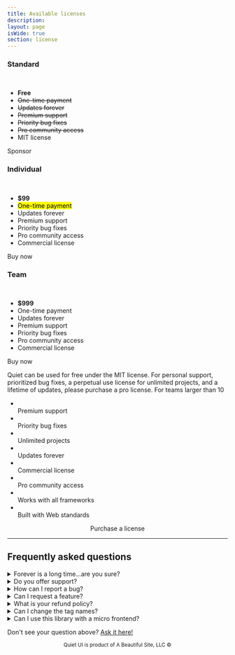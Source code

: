 ```yaml
---
title: Available licenses
description: 
layout: page
isWide: true
section: license
---
```


<div class="pricing-plans">
  <div class="pricing-plan">
    <quiet-icon class="pricing-plan-icon" name="code" style="color: #58acf2;"></quiet-icon>
    <h3 data-no-anchor>Standard</h3><br>
    <ul>
      <li><strong>Free</strong></li>
      <li><s>One-time payment</s></li>
      <li><s>Updates forever</s></li>
      <li><s>Premium support</s></li>
      <li><s>Priority bug fixes</s></li>
      <li><s>Pro community access</s></li>
      <li>MIT license</li>
    </ul>
    <quiet-button pill href="https://github.com/sponsors/claviska" target="_blank">
      <quiet-icon slot="start" family="filled" name="heart"></quiet-icon>
      Sponsor
    </quiet-button>
  </div>

  <div class="pricing-plan">
    <quiet-icon class="pricing-plan-icon" name="user-circle" style="color: #e98d61;"></quiet-icon>
    <h3 data-no-anchor>Individual</h3><br>
    <ul>
      <li><strong>$99</strong></li>
      <li><mark>One-time payment</mark></li>
      <li>Updates forever</li>
      <li>Premium support</li>
      <li>Priority bug fixes</li>
      <li>Pro community access</li>
      <li>Commercial license</li>
    </ul>
    <quiet-button variant="primary" pill href="#" target="_blank">
      Buy now
    </quiet-button>
  </div>

  <div class="pricing-plan">
    <quiet-icon class="pricing-plan-icon" name="buildings" style="color: #7db664;"></quiet-icon>
    <h3 data-no-anchor>Team</h3><br>
    <ul>
      <li><strong>$999</strong></li>
      <li>One-time payment</li>
      <li>Updates forever</li>
      <li>Premium support</li>
      <li>Priority bug fixes</li>
      <li>Pro community access</li>
      <li>Commercial license</li>
    </ul>
    <quiet-button pill href="#" target="_blank">
      Buy now
    </quiet-button>
  </div>  
</div>

Quiet can be used for free under the MIT license. For personal support, prioritized bug fixes, a perpetual use license for unlimited projects, and a lifetime of updates, please purchase a pro license. For teams larger than 10

<ul class="features-grid" aria-label="Features">
  <li><quiet-icon name="heart-handshake" style="color: #e886a7;"></quiet-icon><br>Premium support</li>
  <li><quiet-icon name="bug" style="color: #e98d61;"></quiet-icon><br>Priority bug fixes</li>
  <li><quiet-icon name="infinity" style="color: #a4a6b0;"></quiet-icon><br>Unlimited projects</li>
  <li><quiet-icon name="calendar" style="color: #58acf2;"></quiet-icon><br>Updates forever</li>
  <li><quiet-icon name="license" style="color: #ec8786;"></quiet-icon><br>Commercial license</li>
  <li><quiet-icon name="key" style="color: #c5a231;"></quiet-icon><br>Pro community access</li>
  <li><quiet-icon name="puzzle" style="color: #b394f4;"></quiet-icon><br>Works with all frameworks</li>
  <li><quiet-icon name="leaf" style="color: #7db664;"></quiet-icon><br>Built with Web standards</li>
</ul>

<div style="text-align: center;">
  <quiet-button variant="primary" size="lg" pill href="#" target="_blank" style="margin-block-start: var(--quiet-content-spacing);">
    Purchase a license
  </quiet-button>
</div>

---

## Frequently asked questions

<details name="faq">
  <summary>Forever is a long time…are you sure?</summary>
  Yes! I don't need a lambo — just help me keep this thing going. ✌️
</details>

<details name="faq">
  <summary>Do you offer support?</summary>
  You can ask questions in the <a href="https://github.com/quietui/quiet/discussions">public discussion forum</a>. For additional support, please purchase a license for direct support from the maintainer and access to the pro community.
</details>

<details name="faq">
  <summary>How can I report a bug?</summary>
  Bugs should be <a href="https://github.com/quietui/quiet/issues">reported on GitHub</a>. Priority is given to pro license holders, but cannot be guaranteed. For best results, please include a minimal reproduction with your report.
</details>

<details name="faq">
  <summary>Can I request a feature?</summary>
  Features can be requested in the <a href="https://github.com/quietui/quiet/discussions/categories/feature-requests">discussion forum</a>. Please search before posting to prevent duplicate requests. Use the 👍 reaction to vote.
</details>

<details name="faq">
  <summary>What is your refund policy?</summary>
  Refunds are offered up to 14 days from the date of purchase.
</details>

<details name="faq">
  <summary>Can I change the tag names?</summary>
  Component tag names, e.g. <code>&lt;quiet-button&gt;</code>, cannot be changed without modifying the source code due to the way tags are referenced in code and styles. Attempting to change tag names, e.g. by extending the associated classes, will cause unexpected breakages and isn't a supported feature of the library.
</details>

<details name="faq">
  <summary>Can I use this library with a micro frontend?</summary>
  Because custom elements are registered globally, I don't recommend using Quiet in a micro frontend architecture <em>unless</em> you move it to the top of the stack. Avoid loading the library multiple times, as this will cause version conflicts and load more code than is necessary.
</details>

Don't see your question above? [Ask it here!](https://github.com/quietui/quiet/discussions)

<small class="copyright">
  Quiet UI is product of A Beautiful Site, LLC
  &copy;<quiet-date year="numeric"></quiet-date>
</small>

<style>
  .copyright {
    display: block;
    color: var(--quiet-text-muted);
    text-align: center;
    margin-block-end: 2rem;
  }
</style>